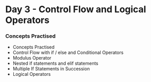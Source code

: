 # Day 3 - Control Flow and Logical Operators

### Concepts Practised
- Concepts Practised
- Control Flow with if / else and Conditional Operators
- Modulus Operator
- Nested if statements and elif statements
- Multiple If Statements in Succession
- Logical Operators

